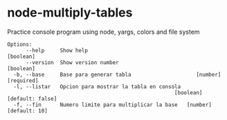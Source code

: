 # node-multiply-tables
Practice console program using node, yargs, colors and file system
```
Options:
      --help     Show help                                             [boolean]
      --version  Show version number                                   [boolean]
  -b, --base     Base para generar tabla                     [number] [required]
  -l, --listar   Opcion para mostrar la tabla en consola
                                                      [boolean] [default: false]
  -f, --fin      Numero limite para multiplicar la base   [number] [default: 10]
```
